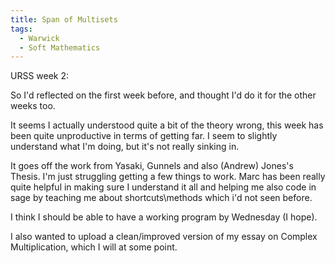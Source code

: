 ```yaml
---
title: Span of Multisets	
tags:
  - Warwick
  - Soft Mathematics
---
```

  URSS week 2:	

So I'd reflected on the first week before, and thought I'd do it for the other weeks too.

It seems I actually understood quite a bit of the theory wrong, this week has been quite unproductive in terms of getting far. I seem to slightly understand what I'm doing, but it's not really sinking in.

It goes off the work from Yasaki, Gunnels and also (Andrew) Jones's Thesis. I'm just struggling getting a few things to work. Marc has been really quite helpful in making sure I understand it all and helping me also code in sage by teaching me about shortcuts\methods which i'd not seen before.

I think I should be able to have a working program by Wednesday (I hope).

I also wanted to upload a clean/improved version of my essay on Complex Multiplication, which I will at some point.
